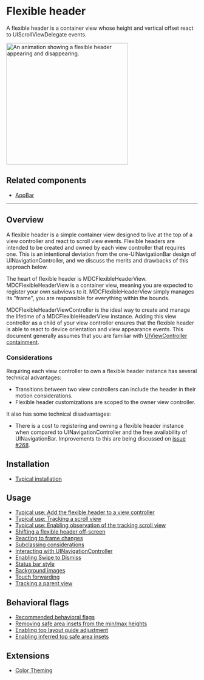 # Flexible header

<!-- badges -->

A flexible header is a container view whose height and vertical offset react to
UIScrollViewDelegate events.

<div class="article__asset article__asset--screenshot">
  <img src="docs/assets/flexible-header.gif" alt="An animation showing a flexible header appearing and disappearing." width="320">
</div>

<!-- design-and-api -->

## Related components

* [AppBar](../../AppBar)

<!-- toc -->

- - -

## Overview

A flexible header is a simple container view designed to live at the top of a view controller and
react to scroll view events. Flexible headers are intended to be created and owned by each view
controller that requires one. This is an intentional deviation from the one-UINavigationBar design
of UINavigationController, and we discuss the merits and drawbacks of this approach below.

The heart of flexible header is MDCFlexibleHeaderView. MDCFlexibleHeaderView is a container view,
meaning you are expected to register your own subviews to it. MDCFlexibleHeaderView simply manages
its "frame", you are responsible for everything within the bounds.

MDCFlexibleHeaderViewController is the ideal way to create and manage the lifetime of a
MDCFlexibleHeaderView instance. Adding this view controller as a child of your view controller
ensures that the flexible header is able to react to device orientation and view appearance events.
This document generally assumes that you are familiar with
[UIViewController containment](https://developer.apple.com/library/ios/featuredarticles/ViewControllerPGforiPhoneOS/ImplementingaContainerViewController.html).

### Considerations

Requiring each view controller to own a flexible header instance has several technical advantages:

- Transitions between two view controllers can include the header in their motion considerations.
- Flexible header customizations are scoped to the owner view controller.

It also has some technical disadvantages:

- There is a cost to registering and owning a flexible header instance when compared to
  UINavigationController and the free availability of UINavigationBar. Improvements to this
  are being discussed on [issue #268](https://github.com/material-components/material-components-ios/issues/268).

## Installation

- [Typical installation](../../../docs/component-installation.md)

## Usage

- [Typical use: Add the flexible header to a view controller](typical-use.md)
- [Typical use: Tracking a scroll view](typical-use-tracking-a-scroll-view.md)
- [Typical use: Enabling observation of the tracking scroll view](typical-use-scroll-view-observation.md)
- [Shifting a flexible header off-screen](shift-behavior.md)
- [Reacting to frame changes](reacting-to-frame-changes.md)
- [Subclassing considerations](subclassing-considerations.md)
- [Interacting with UINavigationController](interacting-with-uinavigationcontroller.md)
- [Enabling Swipe to Dismiss](enabling-swipe-to-dismiss.md)
- [Status bar style](status-bar-style.md)
- [Background images](background-images.md)
- [Touch forwarding](touch-forwarding.md)
- [Tracking a parent view](tracking-a-parent-view.md)

## Behavioral flags

- [Recommended behavioral flags](recommended-behavioral-flags.md)
- [Removing safe area insets from the min/max heights](behavior-minmax-safearea.md)
- [Enabling top layout guide adjustment](behavior-top-layout-adjustment.md)
- [Enabling inferred top safe area insets](behavior-inferring-top-safe-area-inset.md)

## Extensions

- [Color Theming](color-theming.md)
